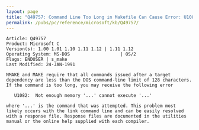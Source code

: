 ```yaml
---
layout: page
title: "Q49757: Command Line Too Long in Makefile Can Cause Error: U1082"
permalink: /pubs/pc/reference/microsoft/kb/Q49757/
---
```


	Article: Q49757
	Product: Microsoft C
	Version(s): 1.00 1.01 1.10 1.11 1.12 | 1.11 1.12
	Operating System: MS-DOS                   | OS/2
	Flags: ENDUSER | s_make
	Last Modified: 24-JAN-1991
	
	NMAKE and MAKE require that all commands issued after a target
	dependency are less than the DOS command-line limit of 128 characters.
	If the command is too long, you may receive the following error
	
	   U1082:  Not enough memory '...' cannot execute '...'
	
	where '...' is the command that was attempted. This problem most
	likely occurs with the link command line and can be easily resolved
	with a response file. Response files are documented in the utilities
	manual or the online help supplied with each compiler.
